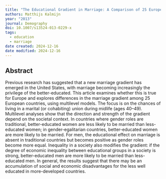 ```yaml
---
title: "The Educational Gradient in Marriage: A Comparison of 25 European Countries"
authors: Matthijs Kalmijn
year: "2013"
journal: Demography
doi: 10.1007/s13524-013-0229-x
tags:
  - education
  - marriage
date created: 2024-12-16
date modified: 2024-12-16
---
```


## Abstract

Previous research has suggested that a new marriage gradient has emerged in the United States, with marriage becoming increasingly the privilege of the better-educated. This article examines whether this is true for Europe and explores differences in the marriage gradient among 25 European countries, using multilevel models. The focus is on the chances of living in a marital (or cohabiting) union during midlife (ages 40–49). Multilevel analyses show that the direction and strength of the gradient depend on the societal context. In countries where gender roles are traditional, better-educated women are less likely to be married than less-educated women; in gender-egalitarian countries, better-educated women are more likely to be married. For men, the educational effect on marriage is absent in traditional countries but becomes positive as gender roles become more equal. Inequality in a society also modifies the gradient: if the degree of economic inequality between educational groups in a society is strong, better-educated men are more likely to be married than less-educated men. In general, the results suggest that there may be an accumulation of social and economic disadvantages for the less well educated in more-developed countries.

